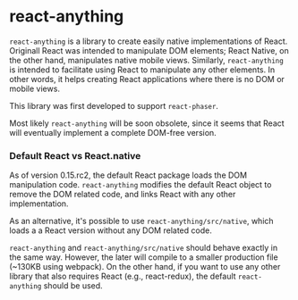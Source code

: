 # react-anything

`react-anything` is a library to create easily native implementations
of React. Originall React was intended to manipulate DOM elements; React Native,
on the other hand, manipulates native mobile views. Similarly, `react-anything` is intended to
facilitate using React to manipulate any other elements.
In other words, it helps creating React applications where there is no DOM or mobile views.

This library was first developed to support `react-phaser`.

Most likely `react-anything` will be soon obsolete, since it seems that React
will eventually implement a complete DOM-free version.

### Default React vs React.native

As of version 0.15.rc2, the default React package loads the DOM manipulation code.
`react-anything` modifies the default React object to remove the DOM related code,
and links React with any other implementation.

As an alternative, it's possible to use `react-anything/src/native`, which loads a
a React version without any DOM related code.

`react-anything` and `react-anything/src/native` should behave exactly in the same way.
However, the later will compile to a smaller production file (~130KB using webpack).
On the other hand, if you want to use any other library that also requires React (e.g., react-redux),
the default `react-anything` should be used.
